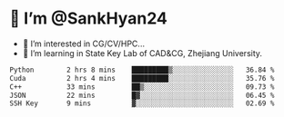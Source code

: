 # 👋 I’m @SankHyan24

- 👀 I’m interested in CG/CV/HPC...
- 🌱 I’m learning in State Key Lab of CAD&CG, Zhejiang University.

<!---
SankHyan24/SankHyan24 is a ✨ special ✨ repository because its `README.md` (this file) appears on your GitHub profile.
You can click the Preview link to take a look at your changes.
--->
<!--START_SECTION:waka-->

```txt
Python        2 hrs 8 mins    █████████▒░░░░░░░░░░░░░░░   36.84 %
Cuda          2 hrs 4 mins    █████████░░░░░░░░░░░░░░░░   35.76 %
C++           33 mins         ██▒░░░░░░░░░░░░░░░░░░░░░░   09.73 %
JSON          22 mins         █▓░░░░░░░░░░░░░░░░░░░░░░░   06.45 %
SSH Key       9 mins          ▓░░░░░░░░░░░░░░░░░░░░░░░░   02.69 %
```

<!--END_SECTION:waka-->

